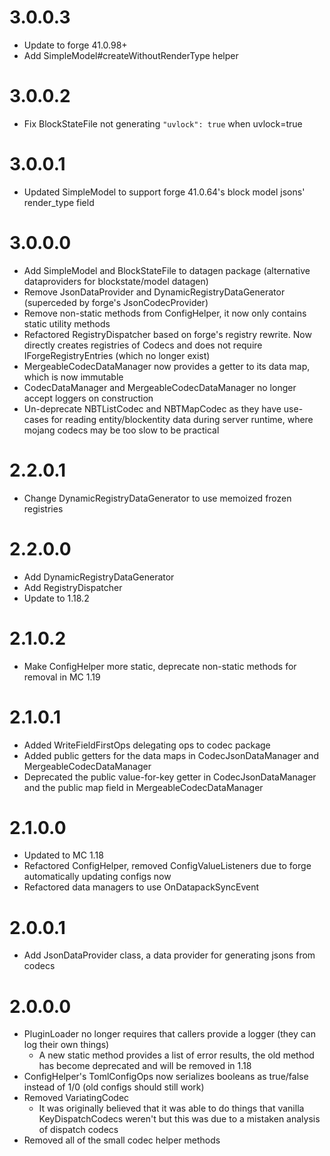 # 3.0.0.3
* Update to forge 41.0.98+
* Add SimpleModel#createWithoutRenderType helper

# 3.0.0.2
* Fix BlockStateFile not generating `"uvlock": true` when uvlock=true

# 3.0.0.1
* Updated SimpleModel to support forge 41.0.64's block model jsons' render_type field

# 3.0.0.0
* Add SimpleModel and BlockStateFile to datagen package (alternative dataproviders for blockstate/model datagen)
* Remove JsonDataProvider and DynamicRegistryDataGenerator (superceded by forge's JsonCodecProvider)
* Remove non-static methods from ConfigHelper, it now only contains static utility methods
* Refactored RegistryDispatcher based on forge's registry rewrite. Now directly creates registries of Codecs and does not require IForgeRegistryEntries (which no longer exist)
* MergeableCodecDataManager now provides a getter to its data map, which is now immutable
* CodecDataManager and MergeableCodecDataManager no longer accept loggers on construction
* Un-deprecate NBTListCodec and NBTMapCodec as they have use-cases for reading entity/blockentity data during
server runtime, where mojang codecs may be too slow to be practical

# 2.2.0.1
* Change DynamicRegistryDataGenerator to use memoized frozen registries

# 2.2.0.0
* Add DynamicRegistryDataGenerator
* Add RegistryDispatcher
* Update to 1.18.2

# 2.1.0.2
* Make ConfigHelper more static, deprecate non-static methods for removal in MC 1.19

# 2.1.0.1
* Added WriteFieldFirstOps delegating ops to codec package
* Added public getters for the data maps in CodecJsonDataManager and MergeableCodecDataManager
* Deprecated the public value-for-key getter in CodecJsonDataManager and the public map field in MergeableCodecDataManager

# 2.1.0.0
* Updated to MC 1.18
* Refactored ConfigHelper, removed ConfigValueListeners due to forge automatically updating configs now
* Refactored data managers to use OnDatapackSyncEvent

# 2.0.0.1
* Add JsonDataProvider class, a data provider for generating jsons from codecs

# 2.0.0.0
* PluginLoader no longer requires that callers provide a logger (they can log their own things)
  * A new static method provides a list of error results, the old method has become deprecated and will be removed in 1.18
* ConfigHelper's TomlConfigOps now serializes booleans as true/false instead of 1/0 (old configs should still work)
* Removed VariatingCodec
  * It was originally believed that it was able to do things that vanilla KeyDispatchCodecs weren't but this was due to a mistaken analysis of dispatch codecs
* Removed all of the small codec helper methods